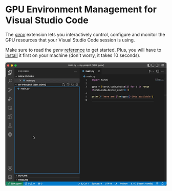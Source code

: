 # GPU Environment Management for Visual Studio Code

The [_genv_](https://github.com/run-ai/genv) extension lets you interactively control, configure and monitor the GPU resources that your Visual Studio Code session is using.

Make sure to read the _genv_ [reference](https://github.com/run-ai/genv#usage) to get started.
Plus, you will have to [install](https://github.com/run-ai/genv#installation) it first on your machine (don't worry, it takes 10 seconds).

![Overview](/resources/overview.gif)

